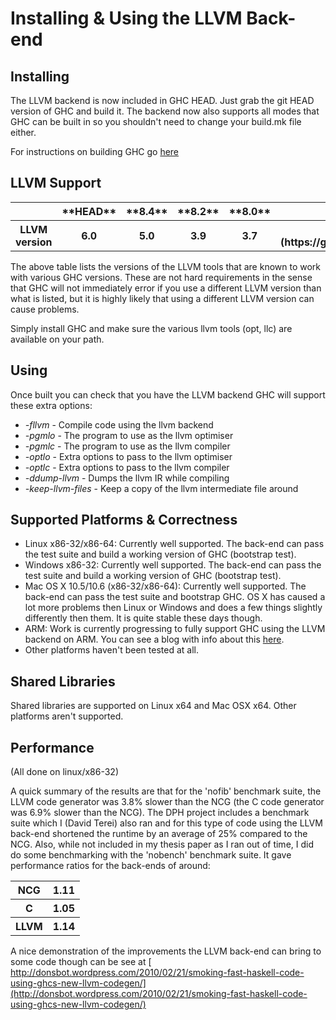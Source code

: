 


# Installing & Using the LLVM Back-end


## Installing



The LLVM backend is now included in GHC HEAD. Just grab the git HEAD version of GHC and build it. The backend now also supports all modes that GHC can be built in so you shouldn't need to change your build.mk file either.



For instructions on building GHC go [
here](http://hackage.haskell.org/trac/ghc/wiki/Building)


## LLVM Support


<table><tr><th> </th>
<th> **HEAD** </th>
<th> **8.4** </th>
<th> **8.2** </th>
<th> **8.0** </th>
<th> **7.10** </th>
<th> **7.8** </th>
<th> **7.6** </th>
<th> **7.4** </th>
<th> **7.2** </th>
<th> **7.0** 
</th></tr>
<tr><th> LLVM version </th>
<th> 6.0 </th>
<th> 5.0 </th>
<th> 3.9 </th>
<th> 3.7 </th>
<th> 3.5 (3.5.2 on ARM ([\#9920](https://gitlab.staging.haskell.org/ghc/ghc/issues/9920)) </th>
<th> ?? </th>
<th> ?? </th>
<th> ?? </th>
<th> 2.9 </th>
<th> 2.7 
</th></tr></table>



The above table lists the versions of the LLVM tools that are known to work with various GHC versions. These are not hard requirements in the sense that GHC will not immediately error if you use a different LLVM version than what is listed, but it is highly likely that using a different LLVM version can cause problems.



Simply install GHC and make sure the various llvm tools (opt, llc) are available on your path.


## Using



Once built you can check that you have the LLVM backend GHC will support these extra options:


- *-fllvm* - Compile code using the llvm backend
- *-pgmlo* - The program to use as the llvm optimiser
- *-pgmlc* - The program to use as the llvm compiler
- *-optlo* - Extra options to pass to the llvm optimiser
- *-optlc* - Extra options to pass to the llvm compiler
- *-ddump-llvm* - Dumps the llvm IR while compiling
- *-keep-llvm-files* - Keep a copy of the llvm intermediate file around

## Supported Platforms & Correctness


- Linux x86-32/x86-64: Currently well supported. The back-end can pass the test suite and build a working version of GHC (bootstrap test).
- Windows x86-32: Currently well supported. The back-end can pass the test suite and build a working version of GHC (bootstrap test).
- Mac OS X 10.5/10.6 (x86-32/x86-64): Currently well supported. The back-end can pass the test suite and bootstrap GHC. OS X has caused a lot more problems then Linux or Windows and does a few things slightly differently then them. It is quite stable these days though.
- ARM: Work is currently progressing to fully support GHC using the LLVM backend on ARM. You can see a blog with info about this [
  here](http://ghcarm.wordpress.com/).
- Other platforms haven't been tested at all.

## Shared Libraries



Shared libraries are supported on Linux x64 and Mac OSX x64. Other platforms aren't supported.


## Performance



(All done on linux/x86-32)



A quick summary of the results are that for the 'nofib' benchmark suite, the LLVM code generator was 3.8% slower than the NCG (the C code generator was 6.9% slower than the NCG). The DPH project includes a benchmark suite which I (David Terei) also ran and for this type of code using the LLVM back-end shortened the runtime by an average of 25% compared to the NCG. Also, while not included in my thesis paper as I ran out of time, I did do some benchmarking with the 'nobench' benchmark suite. It gave performance ratios for the back-ends of around:


<table><tr><th>NCG </th>
<th> 1.11
</th></tr>
<tr><th>C </th>
<th> 1.05
</th></tr>
<tr><th>LLVM </th>
<th> 1.14
</th></tr></table>



A nice demonstration of the improvements the LLVM back-end can bring to some code though can be see at [
http://donsbot.wordpress.com/2010/02/21/smoking-fast-haskell-code-using-ghcs-new-llvm-codegen/](http://donsbot.wordpress.com/2010/02/21/smoking-fast-haskell-code-using-ghcs-new-llvm-codegen/)



